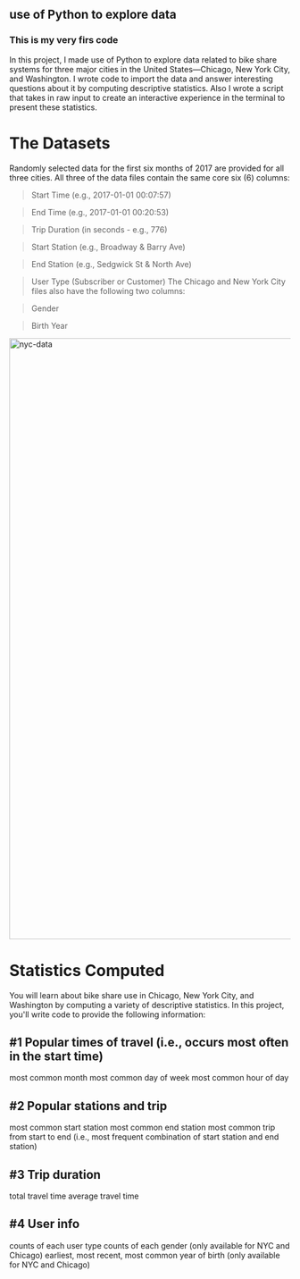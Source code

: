 ## use of Python to explore data

### This is my very firs code

In this project, I made use of Python to explore data related to bike share systems for three major cities in the United States—Chicago, New York City, and Washington. I wrote code to import the data and answer interesting questions about it by computing descriptive statistics. Also I wrote a script that takes in raw input to create an interactive experience in the terminal to present these statistics.

# The Datasets
Randomly selected data for the first six months of 2017 are provided for all three cities. All three of the data files contain the same core six (6) columns:

> Start Time (e.g., 2017-01-01 00:07:57)

> End Time (e.g., 2017-01-01 00:20:53)

> Trip Duration (in seconds - e.g., 776)

> Start Station (e.g., Broadway & Barry Ave)

> End Station (e.g., Sedgwick St & North Ave)

> User Type (Subscriber or Customer)
The Chicago and New York City files also have the following two columns:

> Gender

> Birth Year
<img width="1076" alt="nyc-data" src="https://user-images.githubusercontent.com/76117137/140665434-b8f73d28-c1cf-4031-98c1-8f4934e577c4.png">

# Statistics Computed
You will learn about bike share use in Chicago, New York City, and Washington by computing a variety of descriptive statistics. In this project, you'll write code to provide the following information:

## #1 Popular times of travel (i.e., occurs most often in the start time)
most common month
most common day of week
most common hour of day

## #2 Popular stations and trip
most common start station
most common end station
most common trip from start to end (i.e., most frequent combination of start station and end station)

## #3 Trip duration
total travel time
average travel time

## #4 User info
counts of each user type
counts of each gender (only available for NYC and Chicago)
earliest, most recent, most common year of birth (only available for NYC and Chicago)
